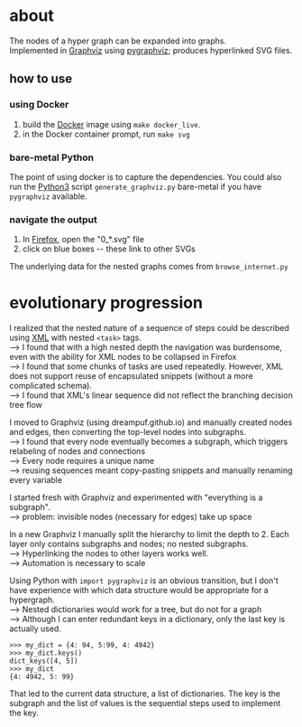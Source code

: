 # about
The nodes of a hyper graph can be expanded into graphs.   
Implemented in [Graphviz](https://graphviz.org/) using [pygraphviz](https://pygraphviz.github.io/); produces hyperlinked SVG files.

## how to use

### using Docker
1. build the [Docker](https://www.docker.com/) image using `make docker_live`.
1. in the Docker container prompt, run `make svg`
### bare-metal Python
The point of using docker is to capture the dependencies. You could also run the [Python3](https://www.python.org/downloads/) script `generate_graphviz.py` bare-metal if you have `pygraphviz` available.
### navigate the output
1. In [Firefox](https://www.mozilla.org/en-US/firefox/new/), open the "0_*.svg" file
1. click on blue boxes -- these link to other SVGs

The underlying data for the nested graphs comes from `browse_internet.py`

# evolutionary progression


I realized that the nested nature of a sequence of steps could be described using [XML](https://en.wikipedia.org/wiki/XML) with nested `<task>` tags.   
--> I found that with a high nested depth the navigation was burdensome, even with the ability for XML nodes to be collapsed in Firefox   
--> I found that some chunks of tasks are used repeatedly. However, XML does not support reuse of encapsulated snippets (without a more complicated schema).   
--> I found that XML's linear sequence did not reflect the branching decision tree flow

I moved to Graphviz (using dreampuf.github.io) and manually created nodes and edges, then converting the top-level nodes into subgraphs.    
--> I found that every node eventually becomes a subgraph, which triggers relabeling of nodes and connections   
--> Every node requires a unique name    
--> reusing sequences meant copy-pasting snippets and manually renaming every variable

I started fresh with Graphviz and experimented with "everything is a subgraph".   
--> problem: invisible nodes (necessary for edges) take up space

In a new Graphviz I manually split the hierarchy to limit the depth to 2. Each layer only contains subgraphs and nodes; no nested subgraphs.    
--> Hyperlinking the nodes to other layers works well.    
--> Automation is necessary to scale

Using Python with `import pygraphviz` is an obvious transition, but I don't have experience with which data structure
would be appropriate for a hypergraph.     
--> Nested dictionaries would work for a tree, but do not for a graph    
--> Although I can enter redundant keys in a dictionary, only the last key is actually used.

    >>> my_dict = {4: 94, 5:99, 4: 4942}
    >>> my_dict.keys()
    dict_keys([4, 5])
    >>> my_dict
    {4: 4942, 5: 99}

That led to the current data structure, a list of dictionaries. The key is the subgraph and the list of values is the sequential steps used to implement the key.
